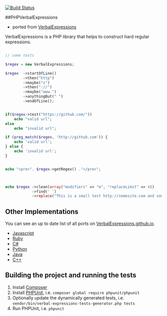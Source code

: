 [![Build Status](https://travis-ci.org/VerbalExpressions/PHPVerbalExpressions.svg)](https://travis-ci.org/VerbalExpressions/PHPVerbalExpressions)

##PHPVerbalExpressions
- ported from [VerbalExpressions](https://github.com/VerbalExpressions/JSVerbalExpressions)

VerbalExpressions is a PHP library that helps to construct hard regular expressions.  


```php

// some tests

$regex = new VerbalExpressions;

$regex  ->startOfLine()
        ->then("http")
        ->maybe("s")
        ->then("://")
        ->maybe("www.")
        ->anythingBut(" ")
        ->endOfLine();


if($regex->test("https://github.com/"))
    echo "valid url";
else
    echo "invalid url";

if (preg_match($regex, 'http://github.com')) {
    echo 'valid url';
} else {
    echo 'invalid url';
}


echo "<pre>". $regex->getRegex() ."</pre>";



echo $regex ->clean(array("modifiers" => "m", "replaceLimit" => 4))
            ->find(' ')
            ->replace("This is a small test http://somesite.com and some more text.", "-");

```

## Other Implementations
You can see an up to date list of all ports on [VerbalExpressions.github.io](http://VerbalExpressions.github.io).
- [Javascript](https://github.com/jehna/VerbalExpressions)
- [Ruby](https://github.com/VerbalExpressions/RubyVerbalExpressions)
- [C#](https://github.com/VerbalExpressions/CSharpVerbalExpressions)
- [Python](https://github.com/VerbalExpressions/PythonVerbalExpressions)
- [Java](https://github.com/VerbalExpressions/JavaVerbalExpressions)
- [C++](https://github.com/VerbalExpressions/CppVerbalExpressions)

## Building the project and running the tests
1. Install [Composer](https://getcomposer.org/doc/00-intro.md)
2. Install [PHPUnit](https://phpunit.de/manual/current/en/installation.html#installation.composer), i.e. `composer global require phpunit/phpunit`
3. Optionally update the dynamically generated tests, i.e. `vendor/bin/verbal-expressions-tests-generator.php tests`
4. Run PHPUnit, i.e. `phpunit`
